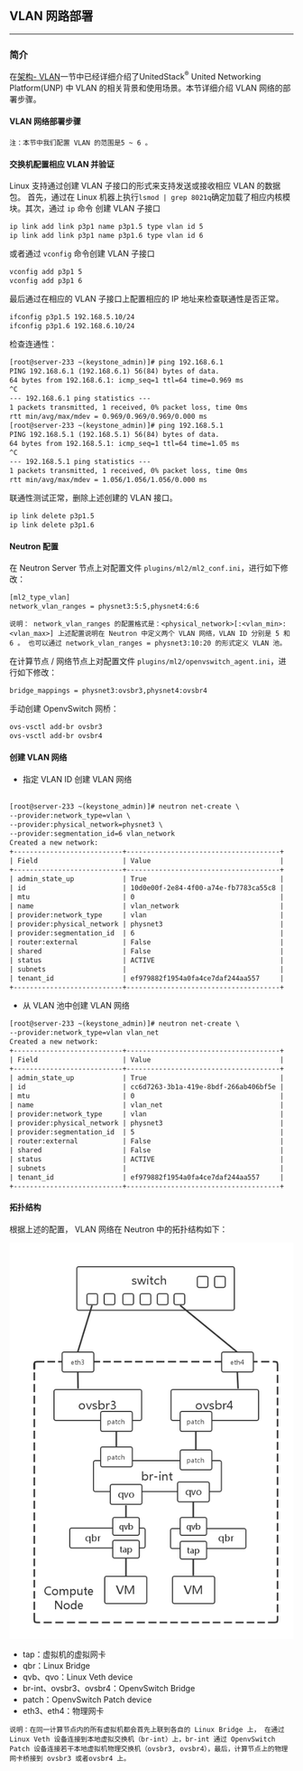 ## VLAN 网路部署

---

### 简介

 在[架构- VLAN](../architecture/vlan.md)一节中已经详细介绍了UnitedStack<sup>®</sup> United Networking Platform(UNP) 中
VLAN 的相关背景和使用场景。本节详细介绍 VLAN 网络的部署步骤。

#### VLAN 网络部署步骤

`注：本节中我们配置 VLAN 的范围是5 ~ 6 。`

#### 交换机配置相应 VLAN 并验证

 Linux 支持通过创建 VLAN 子接口的形式来支持发送或接收相应 VLAN 的数据包。
首先，通过在 Linux 机器上执行`lsmod | grep 8021q`确定加载了相应内核模块。其次，通过 `ip` 命令
创建 VLAN 子接口

```
ip link add link p3p1 name p3p1.5 type vlan id 5
ip link add link p3p1 name p3p1.6 type vlan id 6
```

或者通过 `vconfig` 命令创建 VLAN 子接口

```
vconfig add p3p1 5
vconfig add p3p1 6
```
最后通过在相应的 VLAN 子接口上配置相应的 IP 地址来检查联通性是否正常。

```
ifconfig p3p1.5 192.168.5.10/24
ifconfig p3p1.6 192.168.6.10/24
```

检查连通性：
```
[root@server-233 ~(keystone_admin)]# ping 192.168.6.1
PING 192.168.6.1 (192.168.6.1) 56(84) bytes of data.
64 bytes from 192.168.6.1: icmp_seq=1 ttl=64 time=0.969 ms
^C
--- 192.168.6.1 ping statistics ---
1 packets transmitted, 1 received, 0% packet loss, time 0ms
rtt min/avg/max/mdev = 0.969/0.969/0.969/0.000 ms
[root@server-233 ~(keystone_admin)]# ping 192.168.5.1
PING 192.168.5.1 (192.168.5.1) 56(84) bytes of data.
64 bytes from 192.168.5.1: icmp_seq=1 ttl=64 time=1.05 ms
^C
--- 192.168.5.1 ping statistics ---
1 packets transmitted, 1 received, 0% packet loss, time 0ms
rtt min/avg/max/mdev = 1.056/1.056/1.056/0.000 ms
```
联通性测试正常，删除上述创建的 VLAN 接口。

```
ip link delete p3p1.5
ip link delete p3p1.6
```

#### Neutron 配置

 在 Neutron Server 节点上对配置文件 `plugins/ml2/ml2_conf.ini`，进行如下修改：

```
[ml2_type_vlan]
network_vlan_ranges = physnet3:5:5,physnet4:6:6
```

`说明：
network_vlan_ranges 的配置格式是：<physical_network>[:<vlan_min>:<vlan_max>]
上述配置说明在 Neutron 中定义两个 VLAN 网络，VLAN ID 分别是 5 和 6 。
也可以通过 network_vlan_ranges = physnet3:10:20 的形式定义 VLAN 池。`

 在计算节点 / 网络节点上对配置文件 `plugins/ml2/openvswitch_agent.ini`，进行如下修改：

```
bridge_mappings = physnet3:ovsbr3,physnet4:ovsbr4
```

手动创建 OpenvSwitch 网桥：

```
ovs-vsctl add-br ovsbr3
ovs-vsctl add-br ovsbr4
```

#### 创建 VLAN 网络

 - 指定 VLAN ID 创建 VLAN 网络

```

[root@server-233 ~(keystone_admin)]# neutron net-create \
--provider:network_type=vlan \
--provider:physical_network=physnet3 \
--provider:segmentation_id=6 vlan_network
Created a new network:
+---------------------------+--------------------------------------+
| Field                     | Value                                |
+---------------------------+--------------------------------------+
| admin_state_up            | True                                 |
| id                        | 10d0e00f-2e84-4f00-a74e-fb7783ca55c8 |
| mtu                       | 0                                    |
| name                      | vlan_network                         |
| provider:network_type     | vlan                                 |
| provider:physical_network | physnet3                             |
| provider:segmentation_id  | 6                                    |
| router:external           | False                                |
| shared                    | False                                |
| status                    | ACTIVE                               |
| subnets                   |                                      |
| tenant_id                 | ef979882f1954a0fa4ce7daf244aa557     |
+---------------------------+--------------------------------------+
```

 - 从 VLAN 池中创建 VLAN 网络

```
[root@server-233 ~(keystone_admin)]# neutron net-create \
--provider:network_type=vlan vlan_net
Created a new network:
+---------------------------+--------------------------------------+
| Field                     | Value                                |
+---------------------------+--------------------------------------+
| admin_state_up            | True                                 |
| id                        | cc6d7263-3b1a-419e-8bdf-266ab406bf5e |
| mtu                       | 0                                    |
| name                      | vlan_net                             |
| provider:network_type     | vlan                                 |
| provider:physical_network | physnet3                             |
| provider:segmentation_id  | 5                                    |
| router:external           | False                                |
| shared                    | False                                |
| status                    | ACTIVE                               |
| subnets                   |                                      |
| tenant_id                 | ef979882f1954a0fa4ce7daf244aa557     |
+---------------------------+--------------------------------------+
```

#### 拓扑结构

根据上述的配置， VLAN 网络在 Neutron 中的拓扑结构如下：


 ![vlan_topology][2]

 - tap：虚拟机的虚拟网卡
 - qbr：Linux Bridge
 - qvb、qvo：Linux Veth device
 - br-int、ovsbr3、ovsbr4：OpenvSwitch Bridge
 - patch：OpenvSwitch Patch device
 - eth3、eth4：物理网卡

`
说明：在同一计算节点内的所有虚拟机都会首先上联到各自的 Linux Bridge 上，
在通过 Linux Veth 设备连接到本地虚拟交换机（br-int）上，br-int 通过 OpenvSwitch Patch
设备连接若干本地虚拟机物理交换机（ovsbr3, ovsbr4），最后，计算节点上的物理网卡桥接到 ovsbr3 或者ovsbr4 上。
`

[1]: ../../images/architecture/vlan.png
[2]: ../../images/architecture/vlan_topology.png

